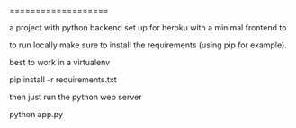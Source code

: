 ===================

a project with python backend set up for heroku with a minimal frontend to 

to run locally make sure to install the requirements (using pip for example).

best to work in a virtualenv

pip install -r requirements.txt

then just run the python web server

python app.py

